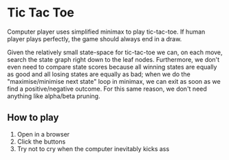 # Tic Tac Toe

Computer player uses simplified minimax to play tic-tac-toe. If human player plays perfectly, the game should always end in a draw.

Given the relatively small state-space for tic-tac-toe we can, on each move, search the state graph right down to the leaf nodes. Furthermore, we don't even need to compare state scores because all winning states are equally as good and all losing states are equally as bad; when we do the "maximise/minimise next state" loop in minimax, we can exit as soon as we find a positive/negative outcome. For this same reason, we don't need anything like alpha/beta pruning.

## How to play

1. Open in a browser
2. Click the buttons
3. Try not to cry when the computer inevitably kicks ass
